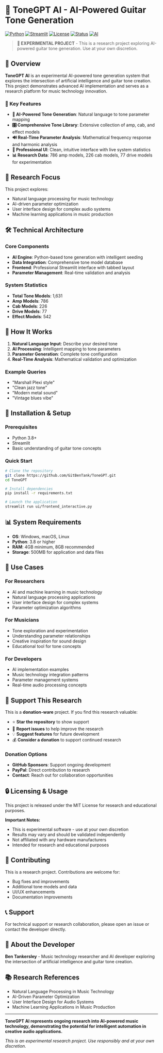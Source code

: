 # 🎸 ToneGPT AI - AI-Powered Guitar Tone Generation

[![Python](https://img.shields.io/badge/Python-3.8+-blue.svg)](https://www.python.org/downloads/)
[![Streamlit](https://img.shields.io/badge/Streamlit-1.28+-red.svg)](https://streamlit.io/)
[![License](https://img.shields.io/badge/License-MIT-green.svg)](LICENSE)
[![Status](https://img.shields.io/badge/Status-Beta%20Testing-yellow.svg)](https://github.com/GitBenTank/ToneGPT)
[![AI](https://img.shields.io/badge/AI-Powered%20Generation-purple.svg)](https://github.com/GitBenTank/ToneGPT)

> **🧪 EXPERIMENTAL PROJECT** - This is a research project exploring AI-powered guitar tone generation. Use at your own discretion.

## 🚀 Overview

**ToneGPT AI** is an experimental AI-powered tone generation system that explores the intersection of artificial intelligence and guitar tone creation. This project demonstrates advanced AI implementation and serves as a research platform for music technology innovation.

### 🎯 Key Features

- **🤖 AI-Powered Tone Generation**: Natural language to tone parameter mapping
- **🎛️ Comprehensive Tone Library**: Extensive collection of amp, cab, and effect models
- **🔊 Real-Time Parameter Analysis**: Mathematical frequency response and harmonic analysis
- **🎨 Professional UI**: Clean, intuitive interface with live system statistics
- **📊 Research Data**: 786 amp models, 226 cab models, 77 drive models for experimentation

## 🧪 Research Focus

This project explores:
- Natural language processing for music technology
- AI-driven parameter optimization
- User interface design for complex audio systems
- Machine learning applications in music production

## 🛠️ Technical Architecture

### Core Components
- **AI Engine**: Python-based tone generation with intelligent seeding
- **Data Integration**: Comprehensive tone model database
- **Frontend**: Professional Streamlit interface with tabbed layout
- **Parameter Management**: Real-time validation and analysis

### System Statistics
- **Total Tone Models**: 1,631
- **Amp Models**: 786
- **Cab Models**: 226
- **Drive Models**: 77
- **Effect Models**: 542

## 🎵 How It Works

1. **Natural Language Input**: Describe your desired tone
2. **AI Processing**: Intelligent mapping to tone parameters
3. **Parameter Generation**: Complete tone configuration
4. **Real-Time Analysis**: Mathematical validation and optimization

### Example Queries
- "Marshall Plexi style"
- "Clean jazz tone"
- "Modern metal sound"
- "Vintage blues vibe"

## 🔧 Installation & Setup

### Prerequisites
- Python 3.8+
- Streamlit
- Basic understanding of guitar tone concepts

### Quick Start
```bash
# Clone the repository
git clone https://github.com/GitBenTank/ToneGPT.git
cd ToneGPT

# Install dependencies
pip install -r requirements.txt

# Launch the application
streamlit run ui/frontend_interactive.py
```

## 📊 System Requirements

- **OS**: Windows, macOS, Linux
- **Python**: 3.8 or higher
- **RAM**: 4GB minimum, 8GB recommended
- **Storage**: 500MB for application and data files

## 🎯 Use Cases

### For Researchers
- AI and machine learning in music technology
- Natural language processing applications
- User interface design for complex systems
- Parameter optimization algorithms

### For Musicians
- Tone exploration and experimentation
- Understanding parameter relationships
- Creative inspiration for sound design
- Educational tool for tone concepts

### For Developers
- AI implementation examples
- Music technology integration patterns
- Parameter management systems
- Real-time audio processing concepts

## 💝 Support This Research

This is a **donation-ware** project. If you find this research valuable:

- ⭐ **Star the repository** to show support
- 🐛 **Report issues** to help improve the research
- 💡 **Suggest features** for future development
- 💰 **Consider a donation** to support continued research

### Donation Options
- **GitHub Sponsors**: Support ongoing development
- **PayPal**: Direct contribution to research
- **Contact**: Reach out for collaboration opportunities

## 🔒 Licensing & Usage

This project is released under the MIT License for research and educational purposes.

**Important Notes:**
- This is experimental software - use at your own discretion
- Results may vary and should be validated independently
- Not affiliated with any hardware manufacturers
- Intended for research and educational purposes

## 🤝 Contributing

This is a research project. Contributions are welcome for:
- Bug fixes and improvements
- Additional tone models and data
- UI/UX enhancements
- Documentation improvements

## 📞 Support

For technical support or research collaboration, please open an issue or contact the developer directly.

## 🎸 About the Developer

**Ben Tankersley** - Music technology researcher and AI developer exploring the intersection of artificial intelligence and guitar tone creation.

## 📚 Research References

- Natural Language Processing in Music Technology
- AI-Driven Parameter Optimization
- User Interface Design for Audio Systems
- Machine Learning Applications in Music Production

---

**ToneGPT AI represents ongoing research into AI-powered music technology, demonstrating the potential for intelligent automation in creative audio applications.**

*This is an experimental research project. Use responsibly and at your own discretion.*
